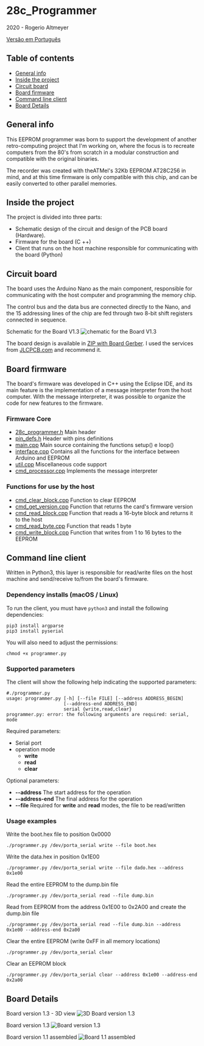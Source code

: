 # 28c_Programmer

2020 - Rogerio Altmeyer

[Versão em Português](https://github.com/raltmeyer/28c_programmer/blob/master/README_ptbr.md)

## Table of contents
* [General info](#general-info)
* [Inside the project](#inside-the-project)
* [Circuit board](#circuit-board)
* [Board firmware](#board-firmware)
* [Command line client](#command-line-client)
* [Board Details](#board-details)

## General info

This EEPROM programmer was born to support the development of another retro-computing project that I'm working on, where the focus is to recreate computers from the 80's from scratch in a modular construction and compatible with the original binaries.

The recorder was created with theATMel's 32Kb EEPROM AT28C256 in mind, and at this time firmware is only compatible with this chip, and can be easily converted to other parallel memories.

## Inside the project

The project is divided into three parts:
- Schematic design of the circuit and design of the PCB board (Hardware).
- Firmware for the board (C ++)
- Client that runs on the host machine responsible for communicating with the board (Python)


## Circuit board

The board uses the Arduino Nano as the main component, responsible for communicating with the host computer and programming the memory chip.

The control bus and the data bus are connected directly to the Nano, and the 15 addressing lines of the chip are fed through two 8-bit shift registers connected in sequence.

Schematic for the Board V1.3
![chematic for the Board V1.3](https://github.com/raltmeyer/28c_programmer/blob/master/28c_programmer_board/Schematic_eeprom28_programmer.png)

The board design is available in [ZIP with Board Gerber](https://github.com/raltmeyer/28c_programmer/blob/master/28c_programmer_board/Gerber_eeprom28_programmer.zip). 
I used the services from [JLCPCB.com](https://jlcpcb.com) and recommend it.

## Board firmware

The board's firmware was developed in C++ using the Eclipse IDE, and its main feature is the implementation of a message interpreter from the host computer. With the message interpreter, it was possible to organize the code for new features to the firmware.

### Firmware Core
- [28c_programmer.h](https://github.com/raltmeyer/28c_programmer/blob/master/28c_programmer_firmware/28c_programmer.h) Main header
- [pin_defs.h](https://github.com/raltmeyer/28c_programmer/blob/master/28c_programmer_firmware/pin_defs.h) Header with pins definitions
- [main.cpp](https://github.com/raltmeyer/28c_programmer/blob/master/28c_programmer_firmware/main.cpp) Main source containing the functions setup() e loop()
- [interface.cpp](https://github.com/raltmeyer/28c_programmer/blob/master/28c_programmer_firmware/interface.cpp) Contains all the functions for the interface between Arduino and EEPROM
- [util.cpp](https://github.com/raltmeyer/28c_programmer/blob/master/28c_programmer_firmware/util.cpp) Miscellaneous code support
- [cmd_processor.cpp](https://github.com/raltmeyer/28c_programmer/blob/master/28c_programmer_firmware/cmd_processor.cpp) Implements the message interpreter

### Functions for use by the host
- [cmd_clear_block.cpp](https://github.com/raltmeyer/28c_programmer/blob/master/28c_programmer_firmware/cmd_clear_block.cpp) Function to clear EEPROM
- [cmd_get_version.cpp](https://github.com/raltmeyer/28c_programmer/blob/master/28c_programmer_firmware/cmd_get_version.cpp) Function that returns the card's firmware version
- [cmd_read_block.cpp](https://github.com/raltmeyer/28c_programmer/blob/master/28c_programmer_firmware/cmd_read_block.cpp) Function that reads a 16-byte block and returns it to the host
- [cmd_read_byte.cpp](https://github.com/raltmeyer/28c_programmer/blob/master/28c_programmer_firmware/cmd_read_byte.cpp) Function that reads 1 byte
- [cmd_write_block.cpp](https://github.com/raltmeyer/28c_programmer/blob/master/28c_programmer_firmware/cmd_write_block.cpp) Function that writes from 1 to 16 bytes to the EEPROM

## Command line client

Written in Python3, this layer is responsible for read/write files on the host machine and send/receive to/from the board's firmware.

### Dependency installs (macOS / Linux)

To run the client, you must have `python3` and install the following dependencies:
```
pip3 install argparse
pip3 install pyserial
```

You will also need to adjust the permissions:
```
chmod +x programmer.py
```

### Supported parameters
The client will show the following help indicating the supported parameters:
```
#./programmer.py
usage: programmer.py [-h] [--file FILE] [--address ADDRESS_BEGIN]
                     [--address-end ADDRESS_END]
                     serial {write,read,clear}
programmer.py: error: the following arguments are required: serial, mode
```

Required parameters:
- Serial port
- operation mode
	- **write**
	- **read**
	- **clear**

Optional parameters:
- **--address** The start address for the operation
- **--address-end** The final address for the operation
- **--file** Required for **write** and **read** modes, the file to be read/written


### Usage examples

Write the boot.hex file to position 0x0000
```
./programmer.py /dev/porta_serial write --file boot.hex 
```

Write the data.hex in position 0x1E00
```
./programmer.py /dev/porta_serial write --file dado.hex --address 0x1e00
```

Read the entire EEPROM to the dump.bin file
```
./programmer.py /dev/porta_serial read --file dump.bin 
```

Read from EEPROM from the address 0x1E00 to 0x2A00 and create the dump.bin file
```
./programmer.py /dev/porta_serial read --file dump.bin --address 0x1e00 --address-end 0x2a00
```

Clear the entire EEPROM (write 0xFF in all memory locations)
```
./programmer.py /dev/porta_serial clear
```

Clear an EEPROM block
```
./programmer.py /dev/porta_serial clear --address 0x1e00 --address-end 0x2a00
```


## Board Details

Board version 1.3 - 3D view
![3D Board version 1.3](https://github.com/raltmeyer/28c_programmer/blob/master/28c_programmer_board/PCB_3D_eeprom28_programmer.png)

Board version 1.3
![Board version 1.3](https://github.com/raltmeyer/28c_programmer/blob/master/28c_programmer_board/PCB_eeprom28_programmer.png)

Board version 1.1 assembled
![Board 1.1 assembled](https://github.com/raltmeyer/28c_programmer/blob/master/28c_programmer_board/img_board_rev1.png)


